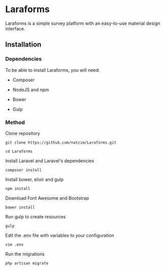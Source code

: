 # Laraforms

Laraforms is a simple survey platform with an easy-to-use material design interface.

## Installation

### Dependencies

To be able to install Laraforms, you will need:

- Composer

- NodeJS and npm

- Bower

- Gulp

### Method

Clone repository

```
git clone https://github.com/natzim/Laraforms.git
```

```
cd Laraforms
```

Install Laravel and Laravel's dependencies

```
composer install
```

Install bower, elixir and gulp

```
npm install
```

Download Font Awesome and Bootstrap

```
bower install
```

Run gulp to create resources

```
gulp
```

Edit the .env file with variables to your configuration

```
vim .env
```

Run the migrations

```
php artisan migrate
```